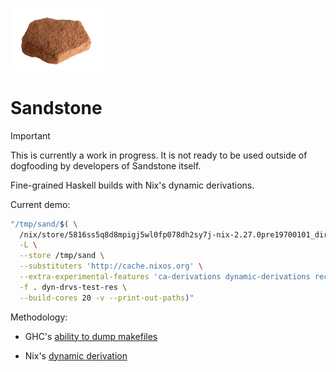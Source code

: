 <img
  src="./sandstone-logo.png"
  alt="picture of a rock of sandstone used as a logo"
  width="30%"
/>

# Sandstone

> [!IMPORTANT]
> This is currently a work in progress.
> It is not ready to be used outside of dogfooding by developers of Sandstone itself.

Fine-grained Haskell builds with Nix's dynamic derivations.

Current demo:

```bash
"/tmp/sand/$( \
  /nix/store/5816ss5q8d8mpigj5wl0fp078dh2sy7j-nix-2.27.0pre19700101_dirty/bin/nix build \
  -L \
  --store /tmp/sand \
  --substituters 'http://cache.nixos.org' \
  --extra-experimental-features 'ca-derivations dynamic-derivations recursive-nix nix-command' \
  -f . dyn-drvs-test-res \
  --build-cores 20 -v --print-out-paths)"
```

Methodology:

- GHC's [ability to dump makefiles](https://downloads.haskell.org/ghc/latest/docs/users_guide/separate_compilation.html#dependency-generation)

- Nix's [dynamic derivation](https://nix.dev/manual/nix/latest/development/experimental-features#xp-feature-dynamic-derivations)
